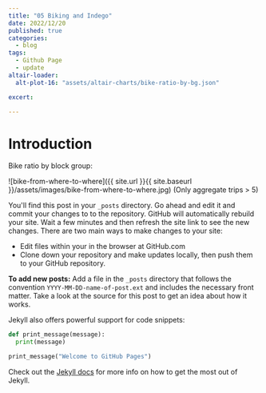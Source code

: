 ```yaml
---
title: "05 Biking and Indego"
date: 2022/12/20
published: true
categories:
  - blog
tags:
  - Github Page
  - update
altair-loader:
  alt-plot-16: "assets/altair-charts/bike-ratio-by-bg.json"

excert:

---
```


# Introduction

Bike ratio by block group:
<div id="alt-plot-16"></div>

![bike-from-where-to-where]({{ site.url }}{{ site.baseurl }}/assets/images/bike-from-where-to-where.jpg)
(Only aggregate trips > 5)


You'll find this post in your `_posts` directory. Go ahead and edit it and commit your changes to to the repository. GitHub will automatically rebuild your site. Wait a few minutes and then refresh the site link to see the new changes. There are two main ways to make changes to your site:

- Edit files within your in the browser at GitHub.com
- Clone down your repository and make updates locally, then push them to your GitHub repository.

**To add new posts:** Add a file in the `_posts` directory that follows the convention `YYYY-MM-DD-name-of-post.ext` and includes the necessary front matter. Take a look at the source for this post to get an idea about how it works.

Jekyll also offers powerful support for code snippets:

```python
def print_message(message):
  print(message)

print_message("Welcome to GitHub Pages")
```

Check out the [Jekyll docs][jekyll-docs] for more info on how to get the most out of Jekyll.

[jekyll-docs]: https://jekyllrb.com/docs/home
[jekyll-gh]: https://github.com/jekyll/jekyll
[jekyll-talk]: https://talk.jekyllrb.com/

